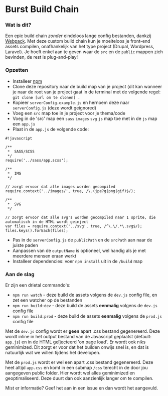 # Burst Build Chain #

### Wat is dit? ###

Een epic build chain *zonder* eindeloos lange config bestanden, dankzij [Webpack](https://github.com/webpack/webpack). Met deze custom build chain kun je moeiteloos je front-end assets compilen, onafhankelijk van het type project (Drupal, Wordpress, Laravel). Je hoeft enkel aan te geven waar de `src` en de `public` mappen zich bevinden, de rest is plug-and-play!

### Opzetten ###

* Installeer [npm](https://docs.npmjs.com/getting-started/installing-node)
* Clone deze repository naar de build map van je project (dit kan wanneer je naar de root van je project gaat in de terminal met de volgende regel: 
`git clone [url om te clonen] .`
* Kopieer `serverConfig.example.js` en hernoem deze naar `serverConfig.js` (deze wordt geignored)
* Voeg een `src` map toe in je project voor je thema/code
* Voeg in de 'src' map een `sass` `images` `svg` `js` map toe met in de `js` map een `app.js` 
* Plaat in de `app.js` de volgende code: 

```
#!javascript

/**
 *  SASS/SCSS
 */
require('../sass/app.scss');

/**
 *  IMG
 */

// zorgt ervoor dat alle images worden gecompiled
require.context('../images/', true, /\.(jpe?g|png|gif)$/);

/**
 *  SVG
 */

// zorgt ervoor dat alle svg's worden gecompiled naar 1 sprite, die automatisch in de HTML wordt geinject
var files = require.context('../svg', true, /^\.\/.*\.svg$/);
files.keys().forEach(files);

```


* Pas in de `serverConfig.js` de `publicPath` en de `srcPath` aan naar de juiste paden
* Aanpassen van de `outputName` is optioneel, wel handig als je met meerdere mensen eraan werkt
* Installeer dependencies: voer `npm install` uit in de `/build` map

### Aan de slag ###

Er zijn een drietal commando's:

* `npm run watch` - deze build de assets volgens de `dev.js` config file, en zet een watcher op de bestanden
* `npm run build:dev` - deze build de assets **eenmalig** volgens de `dev.js` config file 
* `npm run build:prod` - deze build de assets **eenmalig** volgens de `prod.js` config file

Met de `dev.js` config wordt er **geen** apart .css bestand gegenereerd. Deze wordt inline in het output bestand van de Javascript geplaatst (default: `app.js`) en in de HTML geïjecteerd 'on page load'. Er wordt ook niks geminimized. Dit zorgt er voor dat het builden onwijs snel is, en dat is natuurlijk wat we willen tijdens het developen. 

Met de `prod.js` wordt er wel een apart .css bestand gegenereerd. Deze heet altijd `app.css` en komt in een submap `/css` terecht in de door jou aangegeven public folder. Hier wordt wel alles geminimized en geoptimaliseerd. Deze duurt dan ook aanzienlijk langer om te compilen.

Mist er informatie? Geef het aan in een issue en dan wordt het aangevuld.